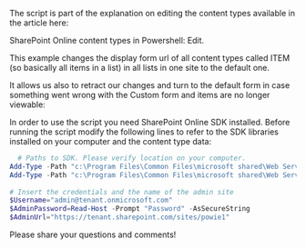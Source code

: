 The script is part of the explanation on editing the content types available in the article here:

SharePoint Online content types in Powershell: Edit.

This example changes the display form url of all content types called ITEM (so basically all items in a list) in all lists in one site to the default one.

 

 

 It allows us also to retract our changes and turn to the default form in case something went wrong with the Custom form and items are no longer viewable:
 


 

 

 

 

In order to use the script you need SharePoint Online SDK installed. Before running the script modify the following lines to refer to the SDK libraries installed on your computer and the content type data:

 

```PowerShell
  # Paths to SDK. Please verify location on your computer. 
Add-Type -Path "c:\Program Files\Common Files\microsoft shared\Web Server Extensions\15\ISAPI\Microsoft.SharePoint.Client.dll"  
Add-Type -Path "c:\Program Files\Common Files\microsoft shared\Web Server Extensions\15\ISAPI\Microsoft.SharePoint.Client.Runtime.dll"  
 
# Insert the credentials and the name of the admin site 
$Username="admin@tenant.onmicrosoft.com" 
$AdminPassword=Read-Host -Prompt "Password" -AsSecureString 
$AdminUrl="https://tenant.sharepoint.com/sites/powie1"
``` 
 

 

Please share your questions and comments!
